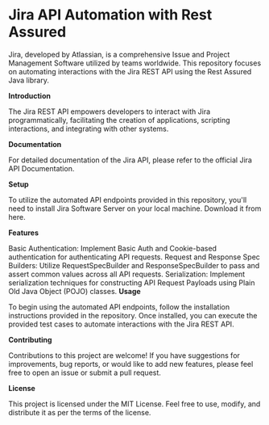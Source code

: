 # **Jira API Automation with Rest Assured**

Jira, developed by Atlassian, is a comprehensive Issue and Project Management Software utilized by teams worldwide. This repository focuses on automating interactions with the Jira REST API using the Rest Assured Java library.

**Introduction**

The Jira REST API empowers developers to interact with Jira programmatically, facilitating the creation of applications, scripting interactions, and integrating with other systems.

**Documentation**

For detailed documentation of the Jira API, please refer to the official Jira API Documentation.

**Setup**

To utilize the automated API endpoints provided in this repository, you'll need to install Jira Software Server on your local machine. Download it from here.

**Features**

Basic Authentication: Implement Basic Auth and Cookie-based authentication for authenticating API requests.
Request and Response Spec Builders: Utilize RequestSpecBuilder and ResponseSpecBuilder to pass and assert common values across all API requests.
Serialization: Implement serialization techniques for constructing API Request Payloads using Plain Old Java Object (POJO) classes.
**Usage**

To begin using the automated API endpoints, follow the installation instructions provided in the repository. Once installed, you can execute the provided test cases to automate interactions with the Jira REST API.

**Contributing**

Contributions to this project are welcome! If you have suggestions for improvements, bug reports, or would like to add new features, please feel free to open an issue or submit a pull request.

**License**

This project is licensed under the MIT License. Feel free to use, modify, and distribute it as per the terms of the license.
